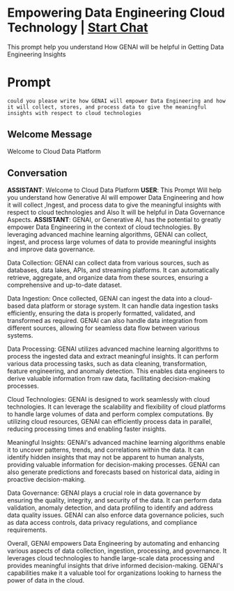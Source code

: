 

# Empowering Data Engineering Cloud Technology | [Start Chat](https://gptcall.net/chat.html?data=%7B%22contact%22%3A%7B%22id%22%3A%22jOVq-okcYvNPNCzkLt6Na%22%2C%22flow%22%3Atrue%7D%7D)
This prompt help you understand How GENAI will be helpful in Getting Data Engineering Insights

# Prompt

```
could you please write how GENAI will empower Data Engineering and how it will collect, stores, and process data to give the meaningful insights with respect to cloud technologies 
```

## Welcome Message
Welcome to Cloud Data Platform

## Conversation

**ASSISTANT**: Welcome to Cloud Data Platform
**USER**: This Prompt Will help you understand how Generative AI will empower Data Engineering and how it will collect ,Ingest, and process data to give the meaningful insights with respect to cloud technologies and Also It will be helpful in Data Governance Aspects.
**ASSISTANT**: GENAI, or Generative AI, has the potential to greatly empower Data Engineering in the context of cloud technologies. By leveraging advanced machine learning algorithms, GENAI can collect, ingest, and process large volumes of data to provide meaningful insights and improve data governance.



Data Collection: GENAI can collect data from various sources, such as databases, data lakes, APIs, and streaming platforms. It can automatically retrieve, aggregate, and organize data from these sources, ensuring a comprehensive and up-to-date dataset.



Data Ingestion: Once collected, GENAI can ingest the data into a cloud-based data platform or storage system. It can handle data ingestion tasks efficiently, ensuring the data is properly formatted, validated, and transformed as required. GENAI can also handle data integration from different sources, allowing for seamless data flow between various systems.



Data Processing: GENAI utilizes advanced machine learning algorithms to process the ingested data and extract meaningful insights. It can perform various data processing tasks, such as data cleaning, transformation, feature engineering, and anomaly detection. This enables data engineers to derive valuable information from raw data, facilitating decision-making processes.



Cloud Technologies: GENAI is designed to work seamlessly with cloud technologies. It can leverage the scalability and flexibility of cloud platforms to handle large volumes of data and perform complex computations. By utilizing cloud resources, GENAI can efficiently process data in parallel, reducing processing times and enabling faster insights.



Meaningful Insights: GENAI's advanced machine learning algorithms enable it to uncover patterns, trends, and correlations within the data. It can identify hidden insights that may not be apparent to human analysts, providing valuable information for decision-making processes. GENAI can also generate predictions and forecasts based on historical data, aiding in proactive decision-making.



Data Governance: GENAI plays a crucial role in data governance by ensuring the quality, integrity, and security of the data. It can perform data validation, anomaly detection, and data profiling to identify and address data quality issues. GENAI can also enforce data governance policies, such as data access controls, data privacy regulations, and compliance requirements.



Overall, GENAI empowers Data Engineering by automating and enhancing various aspects of data collection, ingestion, processing, and governance. It leverages cloud technologies to handle large-scale data processing and provides meaningful insights that drive informed decision-making. GENAI's capabilities make it a valuable tool for organizations looking to harness the power of data in the cloud.

